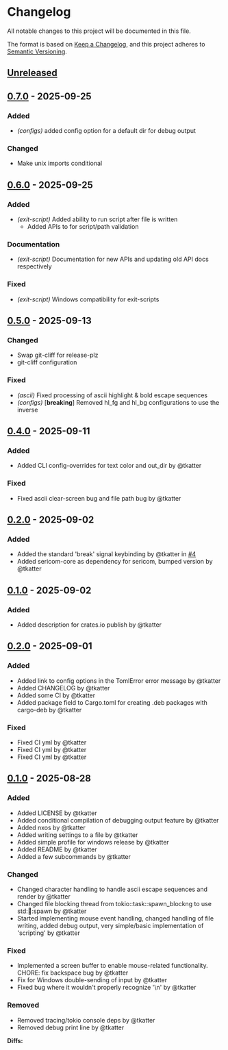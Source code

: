 # Changelog

All notable changes to this project will be documented in this file.

The format is based on [Keep a Changelog](https://keepachangelog.com/en/1.0.0/),
and this project adheres to [Semantic Versioning](https://semver.org/spec/v2.0.0.html).

## [Unreleased]

## [0.7.0](https://github.com/tkatter/sericom/compare/sericom-core/v0.6.0...sericom-core/v0.7.0) - 2025-09-25

### Added

- *(configs)* added config option for a default dir for debug output

### Changed

- Make unix imports conditional

## [0.6.0](https://github.com/tkatter/sericom/compare/sericom-core/v0.5.0...sericom-core/v0.6.0) - 2025-09-25

### Added

- *(exit-script)* Added ability to run script after file is written
  - Added APIs to for script/path validation

### Documentation

- *(exit-script)* Documentation for new APIs and updating old API docs respectively

### Fixed

- *(exit-script)* Windows compatibility for exit-scripts

## [0.5.0](https://github.com/tkatter/sericom/compare/sericom-core/v0.4.0...sericom-core/v0.5.0) - 2025-09-13

### Changed

- Swap git-cliff for release-plz
- git-cliff configuration

### Fixed

- *(ascii)* Fixed processing of ascii highlight & bold escape sequences
- *(configs)* [**breaking**] Removed hl_fg and hl_bg configurations to use the inverse

## [0.4.0](https://github.com/tkatter/sericom/releases/tag/sericom-core/v0.4.0) - 2025-09-11

### Added

- Added CLI config-overrides for text color and out_dir by @tkatter

### Fixed

- Fixed ascii clear-screen bug and file path bug by @tkatter

## [0.2.0](https://github.com/tkatter/sericom/releases/tag/sericom-core/v0.2.0) - 2025-09-02

### Added

- Added the standard 'break' signal keybinding by @tkatter in [#4](https://github.com/tkatter/sericom/pull/4)
- Added sericom-core as dependency for sericom, bumped version by @tkatter

## [0.1.0](https://github.com/tkatter/sericom/releases/tag/sericom-core/v0.1.0) - 2025-09-02

### Added

- Added description for crates.io publish by @tkatter

## [0.2.0](https://github.com/tkatter/sericom/releases/tag/0.2.0) - 2025-09-01

### Added

- Added link to config options in the TomlError error message by @tkatter
- Added CHANGELOG by @tkatter
- Added some CI by @tkatter
- Added package field to Cargo.toml for creating .deb packages with cargo-deb by @tkatter

### Fixed

- Fixed CI yml by @tkatter
- Fixed CI yml by @tkatter
- Fixed CI yml by @tkatter

## [0.1.0](https://github.com/tkatter/sericom/releases/tag/0.1.0) - 2025-08-28

### Added

- Added LICENSE by @tkatter
- Added conditional compilation of debugging output feature by @tkatter
- Added nxos by @tkatter
- Added writing settings to a file by @tkatter
- Added simple profile for windows release by @tkatter
- Added README by @tkatter
- Added a few subcommands by @tkatter

### Changed

- Changed character handling to handle ascii escape sequences and render by @tkatter
- Changed file blocking thread from tokio::task::spawn_blockng to use std::thread::spawn by @tkatter
- Started implementing mouse event handling, changed handling of file writing, added debug output, very simple/basic implementation of 'scripting' by @tkatter

### Fixed

- Implemented a screen buffer to enable mouse-related functionality. CHORE: fix backspace bug by @tkatter
- Fix for Windows double-sending of input by @tkatter
- Fixed bug where it wouldn't properly recognize '\n' by @tkatter

### Removed

- Removed tracing/tokio console deps by @tkatter
- Removed debug print line by @tkatter

**Diffs:**

[unreleased]: https://github.com/tkatter/sericom/compare/sericom-core/v0.4.0..HEAD
[0.4.0]: https://github.com/tkatter/sericom/compare/sericom-core/v0.3.0..sericom-core/v0.4.0
[0.2.0]: https://github.com/tkatter/sericom/compare/sericom-core/v0.1.0..sericom-core/v0.2.0
[0.1.0]: https://github.com/tkatter/sericom/compare/v0.2.0..sericom-core/v0.1.0
[0.2.0]: https://github.com/tkatter/sericom/compare/v0.1.0..v0.2.0
